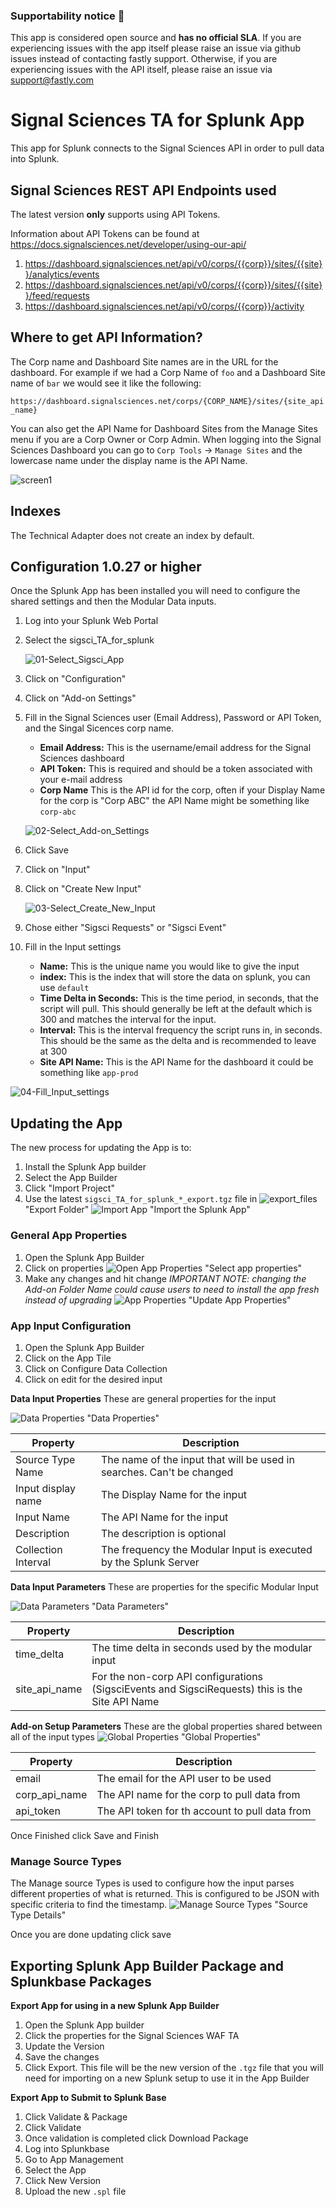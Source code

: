 ### Supportability notice 📖  
This app is considered open source and **has no official SLA**. If you are experiencing issues with the app itself please raise an issue via github issues instead of contacting fastly support. Otherwise, if you are experiencing issues with the API itself, please raise an issue via support@fastly.com

# Signal Sciences TA for Splunk App

This app for Splunk connects to the Signal Sciences API in order to pull data into Splunk. 

## Signal Sciences REST API Endpoints used

The latest version **only** supports using API Tokens. 

Information about API Tokens can be found at https://docs.signalsciences.net/developer/using-our-api/

1. https://dashboard.signalsciences.net/api/v0/corps/{{corp}}/sites/{{site}}/analytics/events
2. https://dashboard.signalsciences.net/api/v0/corps/{{corp}}/sites/{{site}}/feed/requests
3. https://dashboard.signalsciences.net/api/v0/corps/{{corp}}/activity


## Where to get API Information?

The Corp name and Dashboard Site names are in the URL for the dashboard. For example if we had a Corp Name of `foo` and a Dashboard Site name of `bar` we would see it like the following:

`https://dashboard.signalsciences.net/corps/{CORP_NAME}/sites/{site_api_name}`

You can also get the API Name for Dashboard Sites from the Manage Sites menu if you are a Corp Owner or Corp Admin. When logging into the Signal Sciences Dashboard you can go to `Corp Tools` -> `Manage Sites` and the lowercase name under the display name is the API Name.

![screen1](screenshots/screen8.jpg "API Name")


## Indexes

The Technical Adapter does not create an index by default.


## Configuration 1.0.27 or higher

Once the Splunk App has been installed you will need to configure the shared settings and then the Modular Data inputs.

1. Log into your Splunk Web Portal
2. Select the sigsci_TA_for_splunk

   ![01-Select_Sigsci_App](screenshots/01-Select_Sigsci_App.png "Select SigSci App")
    
3. Click on "Configuration"
4. Click on "Add-on Settings"
5. Fill in the Signal Sciences user (Email Address), Password or API Token, and the Singal Sicences corp name.

   * **Email Address:** This is the username/email address for the Signal Sciences dashboard
   * **API Token:** This is required and should be a token associated with your e-mail address
   * **Corp Name** This is the API id for the corp, often if your Display Name for the corp is "Corp ABC" the API Name might be something like `corp-abc`

   ![02-Select_Add-on_Settings](screenshots/02-Select_Add-on_Settings.png "Select Add-on Configuration")

6. Click Save
7. Click on "Input"
8. Click on "Create New Input"

   ![03-Select_Create_New_Input](screenshots/03-Select_Create_New_Input.png "Select Input Configuration")

9. Chose either "Sigsci Requests" or "Sigsci Event"
10. Fill in the Input settings

    * **Name:** This is the unique name you would like to give the input
    * **index:**  This is the index that will store the data on splunk, you can use `default`
    * **Time Delta in Seconds:** This is the time period, in seconds, that the script will pull. This should generally be left at the default which is 300 and matches the interval for the input.
    * **Interval:** This is the interval frequency the script runs in, in seconds. This should be the same as the delta and is recommended to leave at 300
    * **Site API Name:** This is the API Name for the dashboard it could be something like `app-prod`

   ![04-Fill_Input_settings](screenshots/04-Fill_Input_settings.png "Fill in Input Configuration")

## Updating the App

The new process for updating the App is to:

1. Install the Splunk App builder
2. Select the App Builder
3. Click "Import Project"
4. Use the latest `sigsci_TA_for_splunk_*_export.tgz` file in ![export_files](app_builder_import_file) "Export Folder"
    ![Import App](screenshots/update-01-import-app.png) "Import the Splunk App"

### General App Properties

1. Open the Splunk App Builder
2. Click on properties
   ![Open App Properties](screenshots/update-02-app-tile.png) "Select app properties"
3. Make any changes and hit change
    _IMPORTANT NOTE: changing the Add-on Folder Name could cause users to need to install the app fresh instead of upgrading_
    ![App Properties](screenshots/update-03-app-properties.png) "Update App Properties"

### App Input Configuration

1. Open the Splunk App Builder
2. Click on the App Tile
3. Click on Configure Data Collection
4. Click on edit for the desired input

**Data Input Properties**
These are general properties for the input

![Data Properties](screenshots/update-05a-data-input-properties.png) "Data Properties"

| Property            | Description                                                           |
|---------------------|-----------------------------------------------------------------------|
| Source Type Name    | The name of the input that will be used in searches. Can't be changed |
| Input display name  | The Display Name for the input                                        | 
| Input Name          | The API Name for the input                                            |
| Description         | The description is optional                                           |
| Collection Interval | The frequency the Modular Input is executed by the Splunk Server      |
   
**Data Input Parameters**
These are properties for the specific Modular Input

![Data Parameters](screenshots/update-05b-data-input-parameters.png) "Data Parameters"

| Property      | Description                                                                                     |
|---------------|-------------------------------------------------------------------------------------------------|
| time_delta    | The time delta in seconds used by the modular input                                             |
| site_api_name | For the non-corp API configurations (SigsciEvents and SigsciRequests) this is the Site API Name |

**Add-on Setup Parameters** 
These are the global properties shared between all of the input types
![Global Properties](screenshots/update-05c-global-properties.png) "Global Properties"

| Property      | Description                                    |
|---------------|------------------------------------------------|
| email         | The email for the API user to be used          |
| corp_api_name | The API name for the corp to pull data from    |
| api_token     | The API token for th account to pull data from |

Once Finished click Save and Finish

### Manage Source Types
The Manage source Types is used to configure how the input parses different properties of what is returned. This is configured to be JSON with specific criteria to find the timestamp.
![Manage Source Types](screenshots/update-06-update-source-types-details.png) "Source Type Details"

Once you are done updating click save

## Exporting Splunk App Builder Package and Splunkbase Packages

**Export App for using in a new Splunk App Builder**
1. Open the Splunk App builder
2. Click the properties for the Signal Sciences WAF TA
3. Update the Version
4. Save the changes
5. Click Export. This file will be the new version of the `.tgz` file that you will need for importing on a new Splunk setup to use it in the App Builder

**Export App to Submit to Splunk Base**
1. Click Validate & Package
2. Click Validate
3. Once validation is completed click Download Package
4. Log into Splunkbase
5. Go to App Management
6. Select the App
7. Click New Version
8. Upload the new `.spl` file
